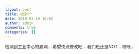 ```yaml
---
layout: post
title: 检测^^
date: 2010-05-19 10:03
author: admin
comments: true
categories: []
---
```

检测到工业中心的漏洞....希望快点修改吧... 我们班还是NO.1....嘿嘿...

